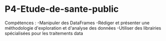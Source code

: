 # P4-Etude-de-sante-public

Compétences : 
-Manipuler des DataFrames
-Rédiger et présenter une méthodologie d'exploration et d'analyse des données
-Utiliser des librairies spécialisées pour les traitements data
